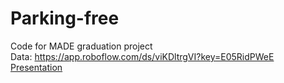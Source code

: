# Parking-free
Code for MADE graduation project \
Data: https://app.roboflow.com/ds/viKDltrgVI?key=E05RidPWeE \
[Presentation](https://github.com/ioiein/Parking-free/files/9008990/2021_._._._v10.pdf)
